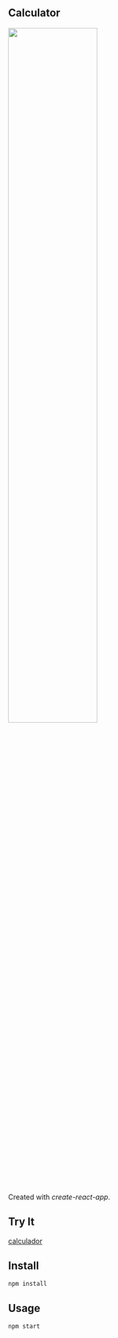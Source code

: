 Calculator
---
<img src="Logotype primary.png" width="60%" height="60%" />

Created with *create-react-app*. 


Try It
---

[calculador]()



Install
---

`npm install`



Usage
---

`npm start`
